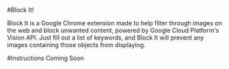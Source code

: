 #Block It!

Block It is a Google Chrome extension made to help filter through images on the web and block unwanted content, powered by Google Cloud Platform's Vision API. Just fill out a list of keywords, and Block It will prevent any images containing those objects from displaying.

#Instructions
Coming Soon
